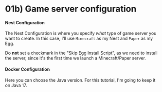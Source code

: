 # 01b) Game server configuration

#### Nest Configuration

The Nest Configuration is where you specify _what_ type of game server you want to create. In this case, I'll use `Minecraft` as my Nest and `Paper` as my Egg.

Do **not** set a checkmark in the "Skip Egg Install Script", as we need to install the server, since it's the first time we launch a Minecraft/Paper server.

#### Docker Configuration

Here you can choose the Java version. For this tutorial, I'm going to keep it on Java 17.

<figure><img src="https://i.imgur.com/UcxvLVO.gif" alt=""><figcaption></figcaption></figure>
